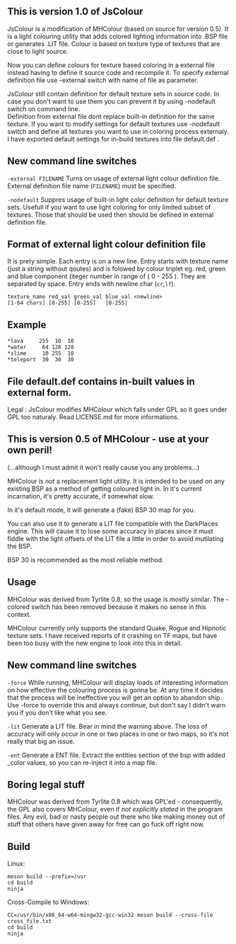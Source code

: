 This is version 1.0 of JsColour 
--------------------------------------------------------
JsColour is a modification of MHColour (based on source for version 0.5). It is a light 
colouring utility that adds colored lighting information into .BSP file or generates .LIT 
file. Colour is based on texture type of textures that are close to light source.
  
Now you can define colours for texture based coloring in a external file instead having to 
define it source code and recompile it. To specify external definition file use -external 
switch with name of file as parameter.

JsColour still contain definition for default texture sets in source code. In case you 
don't want to use them you can prevent it by using -nodefault switch on command line.  
Definition from external file dont replace built-in definition for the same texture. If 
you want to modify settings for default textures use -nodefault switch and define all 
textures you want to use in coloring process externaly. I have exported default settings 
for in-build textures into file default.def .
     

New command line switches
-------------------------
`-external FILENAME`
 Turns on usage of external light colour definition file. External definition file name (`FILENAME`) 
must be specified.  

`-nodefault` 
Suppres usage of built-in light color definition for default texture sets. Usefull if you want
to use light coloring for only limited subset of textures. Those that should be used then should 
be defined in external definition file.   
			
Format of external light colour definition file
-----------------------------------------------
It is prety simple. Each entry is on a new line. Entry starts with texture name (just a string 
without qoutes) and is folowed by colour triplet eg. red, green and blue component (iteger number 
in range of ( 0 - 255 ). They are separated by space. Entry ends with newline char (`cr`,`lf`).

    texture_name red_val green_val blue_val	<newline>	
    [1-64 chars] [0-255] [0-255]   [0-255] 

Example
-------
    *lava     255  10  10
    *water 	   64 128 128
    *slime 	   10 255  10
    *teleport  30  30  30

File default.def contains in-built values in external form.
--------------------------------------------------------

Legal : JsColour modifies MHColour which falls under GPL so it goes under GPL too naturaly. Read
LICENSE.md for more informations.

This is version 0.5 of MHColour - use at your own peril!
--------------------------------------------------------

(...although I must admit it won't really cause you any problems...)

MHColour is *not* a replacement light utility.  It is intended to be used on any existing
BSP as a method of getting coloured light in.  In it's current incarnation, it's pretty
accurate, if somewhat slow.

In it's default mode, it will generate a (fake) BSP 30 map for you.

You can also use it to generate a LIT file compatible with the DarkPlaces engine.  This
will cause it to lose some accuracy in places since it must fiddle with the light offsets
of the LIT file a little in order to avoid mutilating the BSP.

BSP 30 is recommended as the most reliable method.


Usage
-----
MHColour was derived from Tyrlite 0.8, so the usage is mostly similar.  The -colored switch
has been removed because it makes no sense in this context.

MHColour currently only supports the standard Quake, Rogue and Hipnotic texture sets.  I
have received reports of it crashing on TF maps, but have been too busy with the new
engine to look into this in detail.

New command line switches
-------------------------
`-force`
While running, MHColour will display loads of interesting information on how effective the
colouring process is gonna be.  At any time it decides that the process will be ineffective
you will get an option to abandon ship.  Use -force to override this and always continue,
but don't say I didn't warn you if you don't like what you see.

`-lit`
Generate a LIT file.  Bear in mind the warning above.  The loss of accuracy will only
occur in one or two places in one or two maps, so it's not really that big an issue.

`-ent`
Generate a ENT file.  Extract the entities section of the bsp with added _color values, 
so you can re-inject it into a map file.

Boring legal stuff
------------------
MHColour was derived from Tyrlite 0.8 which was GPL'ed - consequently, the GPL also covers
MHColour, even if *not explicitly stated* in the program files.  Any evil, bad or nasty
people out there who like making money out of stuff that others have given away for free
can go fuck off right now.


Build
-----

Linux:

    meson build --prefix=/usr
	cd build
	ninja

Cross-Compile to Windows:

    CC=/usr/bin/x86_64-w64-mingw32-gcc-win32 meson build --cross-file cross_file.txt
	cd build
	ninja
